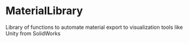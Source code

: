 # MaterialLibrary
Library of functions to automate material export to visualization tools like Unity from SolidWorks
